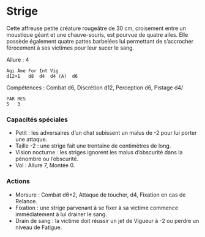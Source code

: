 # Strige

Cette affreuse petite créature rougeâtre de 30 cm, croisement entre un moustique géant et une chauve-souris, est pourvue de quatre ailes. Elle possède également quatre pattes barbelées lui permettant de s’accrocher férocement à ses victimes pour leur sucer le sang.

Allure : 4

	Agi	Âme	For	Int	Vig
	d12+1	d8	d4	d4 (A)	d6

Compétences : Combat d6, Discrétion d12, Perception d6, Pistage d4/

	PAR	RES
	5	3

### Capacités spéciales
- Petit : les adversaires d’un chat subissent un malus de -2 pour lui porter une attaque.
- Taille -2 : une strige fait une trentaine de centimètres de long.
- Vision nocturne : les striges ignorent les malus d’obscurité dans la pénombre ou l’obscurité.
- Vol : Allure 7, Montée 0.

### Actions
- Morsure : Combat d6+2, Attaque de toucher, d4, Fixation en cas de Relance.
- Fixation : une strige parvenant à se fixer à sa victime commence immédiatement à lui drainer le sang.
- Drain de sang : la victime doit réussir un jet de Vigueur à -2 ou perdre un niveau de Fatigue.
